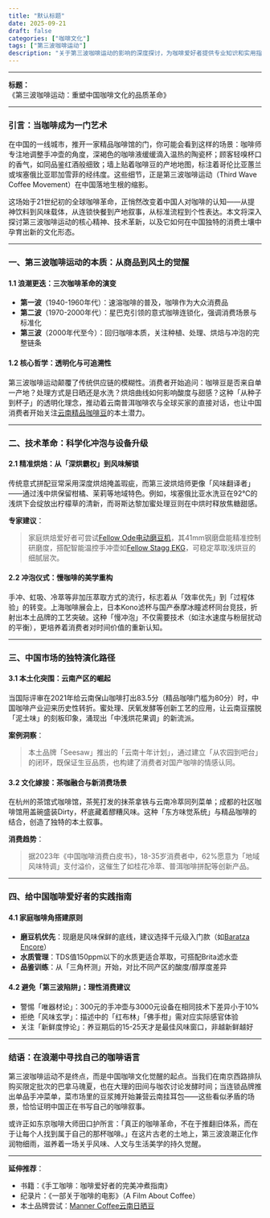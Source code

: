 ```yaml
---
title: "默认标题"
date: 2025-09-21
draft: false
categories: ["咖啡文化"]
tags: ["第三波咖啡运动"]
description: "关于第三波咖啡运动的影响的深度探讨，为咖啡爱好者提供专业知识和实用指南。"
---
```


---
**标题：**  
《第三波咖啡运动：重塑中国咖啡文化的品质革命》

---

### 引言：当咖啡成为一门艺术  
在中国的一线城市，推开一家精品咖啡馆的门，你可能会看到这样的场景：咖啡师专注地调整手冲壶的角度，深褐色的咖啡液缓缓滴入温热的陶瓷杯；顾客轻嗅杯口的香气，如同品鉴红酒般细致；墙上贴着咖啡豆的产地地图，标注着哥伦比亚蕙兰或埃塞俄比亚耶加雪菲的经纬度。这些细节，正是第三波咖啡运动（Third Wave Coffee Movement）在中国落地生根的缩影。  

这场始于21世纪初的全球咖啡革命，正悄然改变着中国人对咖啡的认知——从提神饮料到风味载体，从连锁快餐到产地叙事，从标准流程到个性表达。本文将深入探讨第三波咖啡运动的核心精神、技术革新，以及它如何在中国独特的消费土壤中孕育出新的文化形态。

---

### 一、第三波咖啡运动的本质：从商品到风土的觉醒  
#### 1.1 浪潮更迭：三次咖啡革命的演变  
- **第一波**（1940-1960年代）：速溶咖啡的普及，咖啡作为大众消费品  
- **第二波**（1970-2000年代）：星巴克引领的意式咖啡连锁化，强调消费场景与标准化  
- **第三波**（2000年代至今）：回归咖啡本质，关注种植、处理、烘焙与冲泡的完整链条  

#### 1.2 核心哲学：透明化与可追溯性  
第三波咖啡运动颠覆了传统供应链的模糊性。消费者开始追问：咖啡豆是否来自单一产地？处理方式是日晒还是水洗？烘焙曲线如何影响酸度与甜感？这种「从种子到杯子」的透明化理念，推动着云南普洱咖啡农与全球买家的直接对话，也让中国消费者开始关注[云南精品咖啡豆](https://www.amazon.com/s?k=%E4%BA%91%E5%8D%97%E7%B2%BE%E5%93%81%E5%92%96%E5%95%A1%E8%B1%86&tag=coffeeprism-20)的本土潜力。

---

### 二、技术革命：科学化冲泡与设备升级  
#### 2.1 精准烘焙：从「深烘霸权」到风味解锁  
传统意式拼配豆常采用深度烘焙掩盖瑕疵，而第三波烘焙师更像「风味翻译者」——通过浅中烘保留柑橘、茉莉等地域特色。例如，埃塞俄比亚水洗豆在92℃的浅烘下会绽放出柠檬草的清新，而哥斯达黎加蜜处理豆则在中烘时释放焦糖甜感。  

**专家建议**：  
> 家庭烘焙爱好者可尝试[Fellow Ode电动磨豆机](https://www.amazon.com/s?k=Fellow%20Ode%E7%94%B5%E5%8A%A8%E7%A3%A8%E8%B1%86%E6%9C%BA&tag=coffeeprism-20)，其41mm钢磨盘能精准控制研磨度，搭配智能温控手冲壶如[Fellow Stagg EKG](https://www.amazon.com/s?k=Fellow%20Stagg%20EKG&tag=coffeeprism-20)，可稳定萃取浅烘豆的细腻层次。

#### 2.2 冲泡仪式：慢咖啡的美学重构  
手冲、虹吸、冷萃等非加压萃取方式的流行，标志着从「效率优先」到「过程体验」的转变。上海咖啡展会上，日本Kono滤杯与国产泰摩冰瞳滤杯同台竞技，折射出本土品牌的工艺突破。这种「慢冲泡」不仅需要技术（如注水速度与粉层扰动的平衡），更培养着消费者对时间价值的重新认知。

---

### 三、中国市场的独特演化路径  
#### 3.1 本土化突围：云南产区的崛起  
当国际评审在2021年给云南保山咖啡打出83.5分（精品咖啡门槛为80分）时，中国咖啡产业迎来历史性转折。蜜处理、厌氧发酵等创新工艺的应用，让云南豆摆脱「泥土味」的刻板印象，涌现出「中浅烘花果调」的新流派。  

**案例洞察**：  
> 本土品牌「Seesaw」推出的「云南十年计划」，通过建立「从农园到吧台」的闭环，既保证生豆品质，也构建了消费者对国产咖啡的情感认同。

#### 3.2 文化嫁接：茶咖融合与新消费场景  
在杭州的茶馆式咖啡馆，茶筅打发的抹茶拿铁与云南冷萃同列菜单；成都的社区咖啡馆用盖碗盛装Dirty，杯底藏着醪糟风味。这种「东方味觉系统」与精品咖啡的结合，创造了独特的本土叙事。  

**消费趋势**：  
> 据2023年《中国咖啡消费白皮书》，18-35岁消费者中，62%愿意为「地域风味特调」支付溢价，这催生了如桂花冷萃、普洱咖啡拼配等创新产品。

---

### 四、给中国咖啡爱好者的实践指南  
#### 4.1 家庭咖啡角搭建原则  
- **磨豆机优先**：现磨是风味保鲜的底线，建议选择千元级入门款（如[Baratza Encore](https://www.amazon.com/s?k=Baratza%20Encore&tag=coffeeprism-20)）  
- **水质管理**：TDS值150ppm以下的水质更适合萃取，可搭配Brita滤水壶  
- **品鉴训练**：从「三角杯测」开始，对比不同产区的酸度/醇厚度差异  

#### 4.2 避免「第三波陷阱」：理性消费建议  
- 警惕「唯器材论」：300元的手冲壶与3000元设备在相同技术下差异小于10%  
- 拒绝「风味玄学」：描述中的「红布林」「佛手柑」需对应实际感官体验  
- 关注「新鲜度悖论」：养豆期后的15-25天才是最佳风味窗口，非越新鲜越好  

---

### 结语：在浪潮中寻找自己的咖啡语言  
第三波咖啡运动不是终点，而是中国咖啡文化觉醒的起点。当我们在南京西路排队购买限定批次的巴拿马瑰夏，也在大理的田间与咖农讨论发酵时间；当连锁品牌推出单品手冲菜单，菜市场里的豆浆摊开始兼营云南挂耳包——这些看似矛盾的场景，恰恰证明中国正在书写自己的咖啡叙事。  

或许正如东京咖啡大师田口护所言：「真正的咖啡革命，不在于推翻旧体系，而在于让每个人找到属于自己的那杯咖啡。」在这片古老的土地上，第三波浪潮正化作润物细雨，滋养着一场关乎风味、人文与生活美学的持久觉醒。  

---  
**延伸推荐**：  
- 书籍：《手工咖啡：咖啡爱好者的完美冲煮指南》  
- 纪录片：《一部关于咖啡的电影》（A Film About Coffee）  
- 本土品牌尝试：[Manner Coffee云南日晒豆](https://www.amazon.com/s?k=Manner%20Coffee%E4%BA%91%E5%8D%97%E6%97%A5%E6%99%92%E8%B1%86&tag=coffeeprism-20)